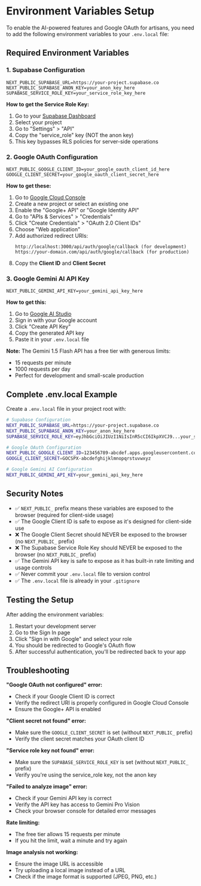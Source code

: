 # Environment Variables Setup

To enable the AI-powered features and Google OAuth for artisans, you need to add the following environment variables to your `.env.local` file:

## Required Environment Variables

### 1. Supabase Configuration
```
NEXT_PUBLIC_SUPABASE_URL=https://your-project.supabase.co
NEXT_PUBLIC_SUPABASE_ANON_KEY=your_anon_key_here
SUPABASE_SERVICE_ROLE_KEY=your_service_role_key_here
```

**How to get the Service Role Key:**
1. Go to your [Supabase Dashboard](https://supabase.com/dashboard)
2. Select your project
3. Go to "Settings" > "API"
4. Copy the "service_role" key (NOT the anon key)
5. This key bypasses RLS policies for server-side operations

### 2. Google OAuth Configuration
```
NEXT_PUBLIC_GOOGLE_CLIENT_ID=your_google_oauth_client_id_here
GOOGLE_CLIENT_SECRET=your_google_oauth_client_secret_here
```

**How to get these:**
1. Go to [Google Cloud Console](https://console.cloud.google.com)
2. Create a new project or select an existing one
3. Enable the "Google+ API" or "Google Identity API"
4. Go to "APIs & Services" > "Credentials"
5. Click "Create Credentials" > "OAuth 2.0 Client IDs"
6. Choose "Web application"
7. Add authorized redirect URIs:
   ```
   http://localhost:3000/api/auth/google/callback (for development)
   https://your-domain.com/api/auth/google/callback (for production)
   ```
8. Copy the **Client ID** and **Client Secret**

### 3. Google Gemini AI API Key
```
NEXT_PUBLIC_GEMINI_API_KEY=your_gemini_api_key_here
```

**How to get this:**
1. Go to [Google AI Studio](https://makersuite.google.com/app/apikey)
2. Sign in with your Google account
3. Click "Create API Key"
4. Copy the generated API key
5. Paste it in your `.env.local` file

**Note:** The Gemini 1.5 Flash API has a free tier with generous limits:
- 15 requests per minute
- 1000 requests per day
- Perfect for development and small-scale production

## Complete .env.local Example

Create a `.env.local` file in your project root with:

```bash
# Supabase Configuration
NEXT_PUBLIC_SUPABASE_URL=https://your-project.supabase.co
NEXT_PUBLIC_SUPABASE_ANON_KEY=your_anon_key_here
SUPABASE_SERVICE_ROLE_KEY=eyJhbGciOiJIUzI1NiIsInR5cCI6IkpXVCJ9...your_service_role_key_here

# Google OAuth Configuration
NEXT_PUBLIC_GOOGLE_CLIENT_ID=123456789-abcdef.apps.googleusercontent.com
GOOGLE_CLIENT_SECRET=GOCSPX-abcdefghijklmnopqrstuvwxyz

# Google Gemini AI Configuration
NEXT_PUBLIC_GEMINI_API_KEY=your_gemini_api_key_here
```

## Security Notes

- ✅ `NEXT_PUBLIC_` prefix means these variables are exposed to the browser (required for client-side usage)
- ✅ The Google Client ID is safe to expose as it's designed for client-side use
- ❌ The Google Client Secret should NEVER be exposed to the browser (no `NEXT_PUBLIC_` prefix)
- ❌ The Supabase Service Role Key should NEVER be exposed to the browser (no `NEXT_PUBLIC_` prefix)
- ✅ The Gemini API key is safe to expose as it has built-in rate limiting and usage controls
- ✅ Never commit your `.env.local` file to version control
- ✅ The `.env.local` file is already in your `.gitignore`

## Testing the Setup

After adding the environment variables:

1. Restart your development server
2. Go to the Sign In page
3. Click "Sign in with Google" and select your role
4. You should be redirected to Google's OAuth flow
5. After successful authentication, you'll be redirected back to your app

## Troubleshooting

**"Google OAuth not configured" error:**
- Check if your Google Client ID is correct
- Verify the redirect URI is properly configured in Google Cloud Console
- Ensure the Google+ API is enabled

**"Client secret not found" error:**
- Make sure the `GOOGLE_CLIENT_SECRET` is set (without `NEXT_PUBLIC_` prefix)
- Verify the client secret matches your OAuth client ID

**"Service role key not found" error:**
- Make sure the `SUPABASE_SERVICE_ROLE_KEY` is set (without `NEXT_PUBLIC_` prefix)
- Verify you're using the service_role key, not the anon key

**"Failed to analyze image" error:**
- Check if your Gemini API key is correct
- Verify the API key has access to Gemini Pro Vision
- Check your browser console for detailed error messages

**Rate limiting:**
- The free tier allows 15 requests per minute
- If you hit the limit, wait a minute and try again

**Image analysis not working:**
- Ensure the image URL is accessible
- Try uploading a local image instead of a URL
- Check if the image format is supported (JPEG, PNG, etc.)
